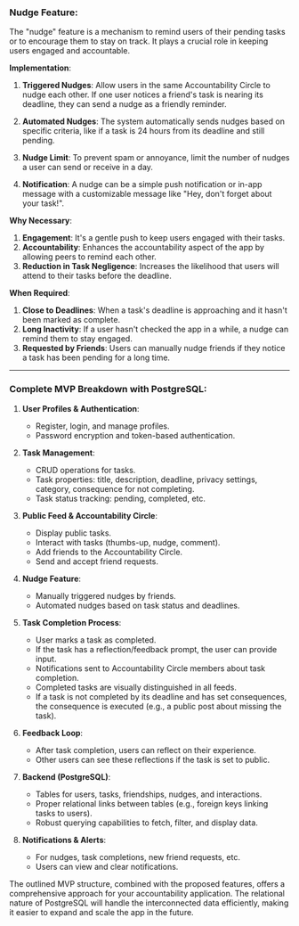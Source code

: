 ### Nudge Feature:

The "nudge" feature is a mechanism to remind users of their pending tasks or to encourage them to stay on track. It plays a crucial role in keeping users engaged and accountable.

**Implementation**:
1. **Triggered Nudges**: Allow users in the same Accountability Circle to nudge each other. If one user notices a friend's task is nearing its deadline, they can send a nudge as a friendly reminder.
2. **Automated Nudges**: The system automatically sends nudges based on specific criteria, like if a task is 24 hours from its deadline and still pending.

3. **Nudge Limit**: To prevent spam or annoyance, limit the number of nudges a user can send or receive in a day.

4. **Notification**: A nudge can be a simple push notification or in-app message with a customizable message like "Hey, don't forget about your task!".

**Why Necessary**:
1. **Engagement**: It's a gentle push to keep users engaged with their tasks.
2. **Accountability**: Enhances the accountability aspect of the app by allowing peers to remind each other.
3. **Reduction in Task Negligence**: Increases the likelihood that users will attend to their tasks before the deadline.

**When Required**:
1. **Close to Deadlines**: When a task's deadline is approaching and it hasn't been marked as complete.
2. **Long Inactivity**: If a user hasn't checked the app in a while, a nudge can remind them to stay engaged.
3. **Requested by Friends**: Users can manually nudge friends if they notice a task has been pending for a long time.

---

### Complete MVP Breakdown with PostgreSQL:

1. **User Profiles & Authentication**:
   - Register, login, and manage profiles.
   - Password encryption and token-based authentication.

2. **Task Management**:
   - CRUD operations for tasks.
   - Task properties: title, description, deadline, privacy settings, category, consequence for not completing.
   - Task status tracking: pending, completed, etc.
   
3. **Public Feed & Accountability Circle**:
   - Display public tasks.
   - Interact with tasks (thumbs-up, nudge, comment).
   - Add friends to the Accountability Circle.
   - Send and accept friend requests.

4. **Nudge Feature**:
   - Manually triggered nudges by friends.
   - Automated nudges based on task status and deadlines.

5. **Task Completion Process**:
   - User marks a task as completed.
   - If the task has a reflection/feedback prompt, the user can provide input.
   - Notifications sent to Accountability Circle members about task completion.
   - Completed tasks are visually distinguished in all feeds.
   - If a task is not completed by its deadline and has set consequences, the consequence is executed (e.g., a public post about missing the task).
   
6. **Feedback Loop**:
   - After task completion, users can reflect on their experience.
   - Other users can see these reflections if the task is set to public.

7. **Backend (PostgreSQL)**:
   - Tables for users, tasks, friendships, nudges, and interactions.
   - Proper relational links between tables (e.g., foreign keys linking tasks to users).
   - Robust querying capabilities to fetch, filter, and display data.

8. **Notifications & Alerts**:
   - For nudges, task completions, new friend requests, etc.
   - Users can view and clear notifications.



The outlined MVP structure, combined with the proposed features, offers a comprehensive approach for your accountability application. The relational nature of PostgreSQL will handle the interconnected data efficiently, making it easier to expand and scale the app in the future.
